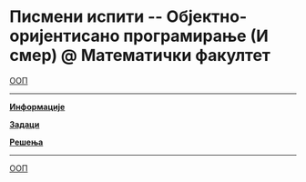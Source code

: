 # Писмени испити -- Објектно-оријентисано програмирање (И смер) @ Математички факултет

[ООП](../README.md)

---

**[Информације](info/README.md)**

**[Задаци](zadaci/README.md)**

**[Решења](resenja/README.md)**

---

[ООП](../README.md) 